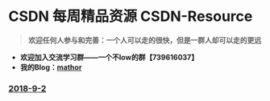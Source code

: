 # CSDN 每周精品资源 CSDN-Resource
> **欢迎任何人参与和完善：一个人可以走的很快，但是一群人却可以走的更远**

* **欢迎加入交流学习群——一个不low的群【739616037】**
* **我的Blog：[mathor](https://www.wmathor.com)**
### [2018-9-2]()
